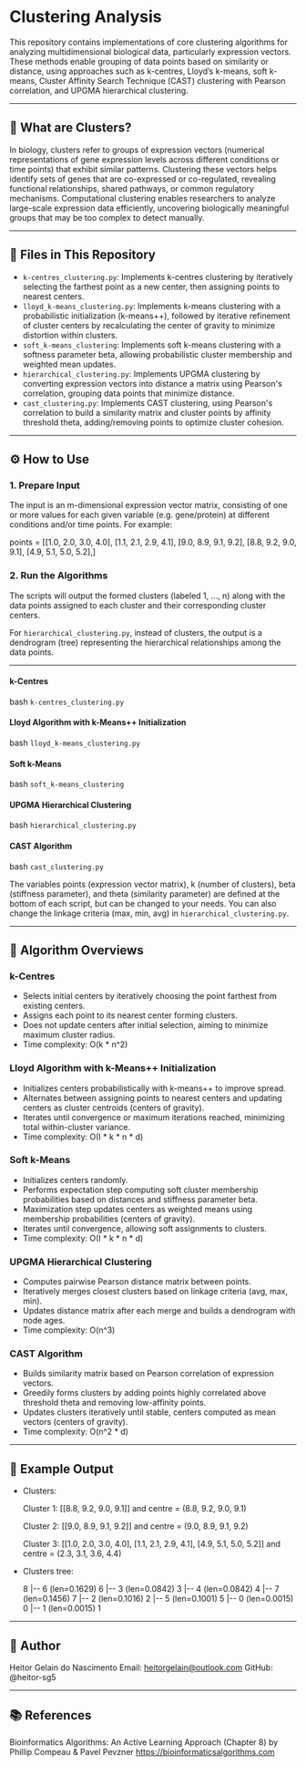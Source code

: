 # Clustering Analysis

This repository contains implementations of core clustering algorithms for analyzing multidimensional biological data, particularly expression vectors. These methods enable grouping of data points based on similarity or distance, using approaches such as k-centres, Lloyd’s k-means, soft k-means, Cluster Affinity Search Technique (CAST) clustering with Pearson correlation, and UPGMA hierarchical clustering.

---

## 🧬 What are Clusters?

In biology, clusters refer to groups of expression vectors (numerical representations of gene expression levels across different conditions or time points) that exhibit similar patterns. Clustering these vectors helps identify sets of genes that are co-expressed or co-regulated, revealing functional relationships, shared pathways, or common regulatory mechanisms. Computational clustering enables researchers to analyze large-scale expression data efficiently, uncovering biologically meaningful groups that may be too complex to detect manually.

---

## 📁 Files in This Repository

- `k-centres_clustering.py`: Implements k-centres clustering by iteratively selecting the farthest point as a new center, then assigning points to nearest centers.
- `lloyd_k-means_clustering.py`: Implements k-means clustering with a probabilistic initialization (k-means++), followed by iterative refinement of cluster centers by recalculating the center of gravity to minimize distortion within clusters.
- `soft_k-means_clustering`: Implements soft k-means clustering with a softness parameter beta, allowing probabilistic cluster membership and weighted mean updates.
- `hierarchical_clustering.py`: Implements UPGMA clustering by converting expression vectors into distance a matrix using Pearson's correlation, grouping data points that minimize distance.
- `cast_clustering.py`: Implements CAST clustering, using Pearson's correlation to build a similarity matrix and cluster points by affinity threshold theta, adding/removing points to optimize cluster cohesion.

---

## ⚙️ How to Use

### 1. Prepare Input

The input is an m-dimensional expression vector matrix, consisting of one or more values for each given variable (e.g. gene/protein) at different conditions and/or time points. For example:

points = [[1.0,  2.0,  3.0,  4.0], [1.1,  2.1,  2.9,  4.1], [9.0,  8.9,  9.1,  9.2], [8.8,  9.2,  9.0,  9.1], [4.9,  5.1,  5.0,  5.2],]

### 2. Run the Algorithms

The scripts will output the formed clusters (labeled 1, ..., n) along with the data points assigned to each cluster and their corresponding cluster centers.

For `hierarchical_clustering.py`, instead of clusters, the output is a dendrogram (tree) representing the hierarchical relationships among the data points.

---

#### k-Centres

  bash
```k-centres_clustering.py```

#### Lloyd Algorithm with k-Means++ Initialization 

  bash
```lloyd_k-means_clustering.py```

#### Soft k-Means 

  bash
```soft_k-means_clustering```

#### UPGMA Hierarchical Clustering

  bash
```hierarchical_clustering.py```

#### CAST Algorithm

  bash
```cast_clustering.py```

The variables points (expression vector matrix), k (number of clusters), beta (stiffness parameter), and theta (similarity parameter) are defined at the bottom of each script, but can be changed to your needs. You can also change the linkage criteria (max, min, avg) in `hierarchical_clustering.py`.

---

## 🧠 Algorithm Overviews

### k-Centres

- Selects initial centers by iteratively choosing the point farthest from existing centers.
- Assigns each point to its nearest center forming clusters.
- Does not update centers after initial selection, aiming to minimize maximum cluster radius.
- Time complexity: O(k * n^2)

### Lloyd Algorithm with k-Means++ Initialization  

- Initializes centers probabilistically with k-means++ to improve spread.
- Alternates between assigning points to nearest centers and updating centers as cluster centroids (centers of gravity).
- Iterates until convergence or maximum iterations reached, minimizing total within-cluster variance.
- Time complexity: O(I * k * n * d)

### Soft k-Means

- Initializes centers randomly.
- Performs expectation step computing soft cluster membership probabilities based on distances and stiffness parameter beta.
- Maximization step updates centers as weighted means using membership probabilities (centers of gravity).
- Iterates until convergence, allowing soft assignments to clusters.
- Time complexity: O(I * k * n * d)

### UPGMA Hierarchical Clustering

- Computes pairwise Pearson distance matrix between points.
- Iteratively merges closest clusters based on linkage criteria (avg, max, min).
- Updates distance matrix after each merge and builds a dendrogram with node ages.
- Time complexity: O(n^3)

### CAST Algorithm

- Builds similarity matrix based on Pearson correlation of expression vectors.
- Greedily forms clusters by adding points highly correlated above threshold theta and removing low-affinity points.
- Updates clusters iteratively until stable, centers computed as mean vectors (centers of gravity).
- Time complexity: O(n^2 * d)

---

## 🧪 Example Output

- Clusters:

  Cluster 1: [[8.8, 9.2, 9.0, 9.1]] and centre = (8.8, 9.2, 9.0, 9.1)

  Cluster 2: [[9.0, 8.9, 9.1, 9.2]] and centre = (9.0, 8.9, 9.1, 9.2)

  Cluster 3: [[1.0, 2.0, 3.0, 4.0], [1.1, 2.1, 2.9, 4.1], [4.9, 5.1, 5.0, 5.2]] and centre = (2.3, 3.1, 3.6, 4.4)
  
- Clusters tree:

  8
  |-- 6 (len=0.1629)
    6
      |-- 3 (len=0.0842)
        3
      |-- 4 (len=0.0842)
        4
  |-- 7 (len=0.1456)
    7
      |-- 2 (len=0.1016)
        2
      |-- 5 (len=0.1001)
        5
          |-- 0 (len=0.0015)
            0
          |-- 1 (len=0.0015)
            1

---

## 👤 Author

Heitor Gelain do Nascimento
Email: heitorgelain@outlook.com
GitHub: @heitor-sg5

---

## 📚 References

Bioinformatics Algorithms: An Active Learning Approach (Chapter 8) by
Phillip Compeau & Pavel Pevzner
https://bioinformaticsalgorithms.com
